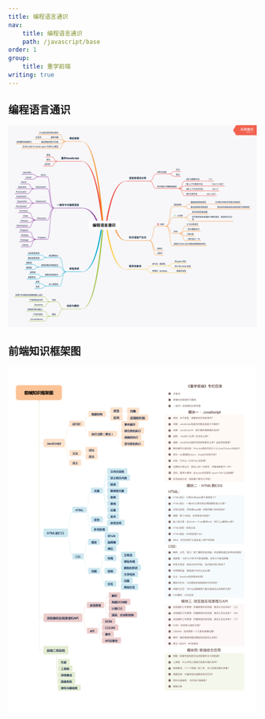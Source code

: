 ```yaml
---
title: 编程语言通识
nav:
    title: 编程语言通识
    path: /javascript/base
order: 1
group:
    title: 重学前端
writing: true
---
```


## 编程语言通识

<img src="./imgs/mind.png" />

## 前端知识框架图

<img src="./imgs/f2e.jpeg" />
